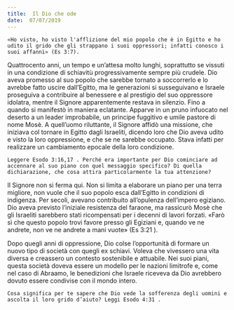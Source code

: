 ```yaml
---
title:  Il Dio che ode
date:  07/07/2019
---
```


`«Ho visto, ho visto l'afflizione del mio popolo che è in Egitto e ho udito il grido che gli strappano i suoi oppressori; infatti conosco i suoi affanni» (Es 3:7).`

Quattrocento anni, un tempo e un’attesa molto lunghi, soprattutto se vissuti in una condizione di schiavitù progressivamente sempre più crudele. Dio aveva promesso al suo popolo che sarebbe tornato a soccorrerlo e lo avrebbe fatto uscire dall’Egitto, ma le generazioni si susseguivano e Israele proseguiva a contribuire al benessere e al prestigio del suo oppressore idolatra, mentre il Signore apparentemente restava in silenzio. Fino a quando si manifestò in maniera eclatante. Apparve in un pruno infuocato nel deserto a un leader improbabile, un principe fuggitivo e umile pastore di nome Mosè. A quell’uomo riluttante, il Signore affidò una missione, che iniziava col tornare in Egitto dagli Israeliti, dicendo loro che Dio aveva udito e visto la loro oppressione, e che se ne sarebbe occupato. Stava infatti per realizzare un cambiamento epocale della loro condizione.

`Leggere Esodo 3:16,17 . Perché era importante per Dio cominciare ad accennare al suo piano con quel messaggio specifico? Di quella dichiarazione, che cosa attira particolarmente la tua attenzione?`

Il Signore non si ferma qui. Non si limita a elaborare un piano per una terra migliore, non vuole che il suo popolo esca dall’Egitto in condizioni di indigenza. Per secoli, avevano contribuito all’opulenza dell’impero egiziano. Dio aveva previsto l’iniziale resistenza del faraone, ma rassicurò Mosè che gli Israeliti sarebbero stati ricompensati per i decenni di lavori forzati. «Farò sì che questo popolo trovi favore presso gli Egiziani e, quando ve ne andrete, non ve ne andrete a mani vuote» (Es 3:21 ).

Dopo quegli anni di oppressione, Dio colse l’opportunità di formare un nuovo tipo di società con quegli ex schiavi. Voleva che vivessero una vita diversa e creassero un contesto sostenibile e attuabile. Nei suoi piani, questa società doveva essere un modello per le nazioni limitrofe e, come nel caso di Abraamo, le benedizioni che Israele riceveva da Dio avrebbero dovuto essere condivise con il mondo intero.

`Cosa significa per te sapere che Dio vede la sofferenza degli uomini e ascolta il loro grido d’aiuto? Leggi Esodo 4:31 .`